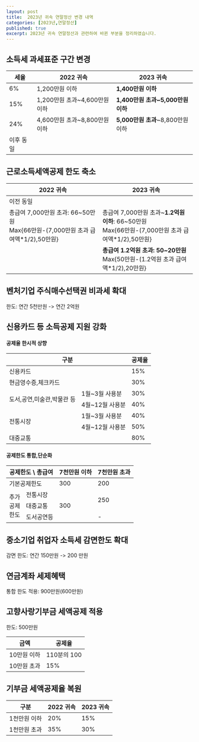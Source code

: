 ```yaml
---
layout: post
title:  2023년 귀속 연말정산 변경 내역
categories: [2023년,연말정산]
published: true
excerpt: 2023년 귀속 연말정산과 관련하여 바뀐 부분을 정리하였습니다.
---
```


## 소득세 과세표준 구간 변경

|세율|2022 귀속|2023 귀속|
|---|---------|---------|
|6%|1,200만원 이하|**1,400만원 이하**|
|15%|1,200만원 초과~4,600만원 이하|**1,400만원 초과~5,000만원 이하**|
|24%|4,600만원 초과~8,800만원 이하|**5,000만원 초과**~8,800만원 이하|
|이후 동일|||

## 근로소득세액공제 한도 축소

|2022 귀속|2023 귀속|
|---------|---------|
|이전 동일||
|총급여 7,000만원 초과: 66~50만원<br>Max{66만원-(7,000만원 초과 급여액*1/2),50만원}|총급여 7,000만원 초과~**1.2억원 이하**: 66~50만원<br>Max{66만원-(7,000만원 초과 급여액*1/2),50만원} |
||**총급여 1.2억원 초과: 50~20만원**<br>Max{50만원-(1.2억원 초과 급여액*1/2),20만원} |

## 벤처기업 주식매수선택권 비과세 확대 
한도: 연간 5천만원 -> 연간 2억원 

## 신용카드 등 소득공제 지원 강화 

#### 공제율 한시적 상향

<table>
  <thead>
    <th colspan="2">구분</th>
    <th>공제율</th>
  </thead>  
  <tr>
    <td colspan="2">신용카드</td>
    <td>15%</td>
  </tr>
  <tr>
    <td colspan="2">현금영수증,체크카드</td>
    <td>30%</td>
  </tr>
  <tr>
    <td rowspan="2">도서,공연,미술관,박물관 등</td>
    <td>1월~3월 사용분</td>
    <td>30%</td>
  </tr>
  <tr>
    <td>4월~12월 사용분</td>
    <td>40%</td>
  </tr>
  <tr>
    <td rowspan="2">전통시장</td>
    <td>1월~3월 사용분</td>
    <td>40%</td>
  </tr>
  <tr>
    <td>4월~12월 사용분</td>
    <td>50%</td>
  </tr>
  <tr>
    <td colspan="2">대중교통</td>
    <td>80%</td>
  </tr>  
</table>


#### 공제한도 통합,단순화 

<table>
  <thead>
    <th colspan="2">공제한도 \ 총급여</th>
    <th>7천만원 이하</th>
    <th>7천만원 초과</th>
  </thead>  
  <tr>
    <td colspan="2">기본공제한도</td>
    <td>300</td>
    <td>200</td>
  </tr>
  <tr>
    <td rowspan="3">추가<br>공제<br>한도</td>
    <td>전통시장</td>
    <td rowspan="3">300</td>
    <td rowspan="2">250</td>
  </tr>
  <tr>
    <td>대중교통</td>
  </tr>
  <tr>
    <td>도서공연등</td>
    <td>-</td>
  </tr>
</table>

## 중소기업 취업자 소득세 감면한도 확대
감면 한도: 연간 150만원 -> 200 만원

## 연금계좌 세제혜택
통합 한도 적용: 900만원(600만원)

## 고향사랑기부금 세액공제 적용
한도: 500만원  

|금액|공제율|
|---------|---------|
|10만원 이하|110분의 100|
|10만원 초과|15%|

## 기부금 세액공제율 복원

|구분|2022 귀속|2023 귀속|
|---|---------|---------|
|1천만원 이하|20%|15%|
|1천만원 초과|35%|30%|


